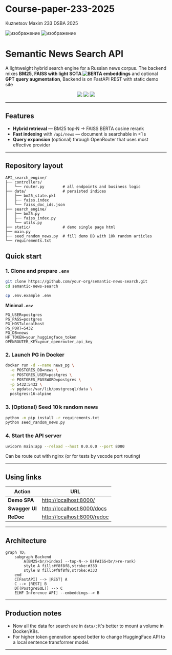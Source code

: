 # Course-paper-233-2025
Kuznetsov Maxim 233 DSBA 2025

![изображение](https://github.com/user-attachments/assets/c8da36c1-c960-40b9-97a1-bbba74138cd6)
![изображение](https://github.com/user-attachments/assets/6ab5e68c-16cd-487f-83c9-c7102d0fab15)


# Semantic News Search API

A lightweight hybrid search engine for a Russian news corpus.
The backend mixes **BM25**, **FAISS with light SOTA ![BERTA](https://huggingface.co/sergeyzh/BERTA) embeddings** and optional **GPT query augmentation**, 
Backend is on FastAPI REST with static demo site

<p align="center">
  <img src="https://img.shields.io/badge/python-3.10%2B-blue" />
  <img src="https://img.shields.io/badge/FastAPI-%F0%9F%9A%80-green" />
  <img src="https://img.shields.io/badge/FAISS-v1.7.4-lightgrey" />
</p>

---

## Features

* **Hybrid retrieval** — BM25 top‑N → FAISS BERTA cosine rerank  
* **Fast indexing** with `/api/news` — document is searchable in &lt;1 s  
* **Query expansion** (optional) through OpenRouter that uses most effective provider  

---

## Repository layout

```
API_search_engine/
├── controllers/
│   └── router.py        # all endpoints and business logic
├── data/                # persisted indices
│   ├── bm25_state.pkl
│   ├── faiss.index
│   └── faiss_doc_ids.json
├── search_engine/
│   ├── bm25.py
│   ├── faiss_index.py
│   └── utils.py
├── static/              # demo single page html
├── main.py              
├── seed_random_news.py  # fill demo DB with 10k random articles
└── requirements.txt
```


## Quick start

### 1. Clone and prepare `.env`

```bash
git clone https://github.com/your‑org/semantic‑news‑search.git
cd semantic‑news‑search

cp .env.example .env
```

**Minimal `.env`**

```env
PG_USER=postgres
PG_PASS=postgres
PG_HOST=localhost
PG_PORT=5432
PG_DB=news
HF_TOKEN=your_huggingface_token
OPENROUTER_KEY=your_openrouter_api_key
```

### 2. Launch PG in Docker

```bash
docker run -d --name news_pg \
  -e POSTGRES_DB=news \
  -e POSTGRES_USER=postgres \
  -e POSTGRES_PASSWORD=postgres \
  -p 5432:5432 \
  -v pgdata:/var/lib/postgresql/data \
  postgres:16-alpine
```

### 3. (Optional) Seed 10 k random news

```bash
python -m pip install -r requirements.txt
python seed_random_news.py
```

### 4. Start the API server

```bash
uvicorn main:app --reload --host 0.0.0.0 --port 8000
```
Can be route out with nginx (or for tests by vscode port routing)

---

## Using links

| Action | URL |
|--------|---------------|
| **Demo SPA** | <http://localhost:8000/> |
| **Swagger UI** | <http://localhost:8000/docs> |
| **ReDoc** | <http://localhost:8000/redoc> |


---

## Architecture

```mermaid
graph TD;
    subgraph Backend
        A[BM25<br/>index] --top‑N--> B(FAISS<br/>re‑rank)
        style A fill:#f8f8f8,stroke:#333
        style B fill:#f8f8f8,stroke:#333
    end
    C[FastAPI] --> |REST| A
    C --> |REST| B
    D[(PostgreSQL)] --> C
    E[HF Inference API] --embeddings--> B
```

---

## Production notes

* Now all the data for search are in `data/`; it's better to mount a volume in Docker/K8s.  
* For higher token generation speed better to change HuggingFace API to a local sentence transformer model.

---
